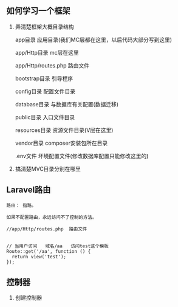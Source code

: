 ## 如何学习一个框架

  1. 弄清楚框架大概目录结构

      app目录  应用目录(我们MC层都在这里，以后代码大部分写到这里)

        app/Http目录   mc层在这里

        app/Http/routes.php  路由文件

      bootstrap目录  引导程序

      config目录   配置文件目录

      database目录  与数据库有关配置(数据迁移)

      public目录    入口文件目录

      resources目录  资源文件目录(V层在这里)

      vendor目录     composer安装包所在目录

      .env文件      坏境配置文件(修改数据库配置只能修改这里的)


  2.  搞清楚MVC目录分别在哪里

       




## Laravel路由

    路由： 指路。

    如果不配置路由，永远访问不了控制的方法。

	//app/Http/routes.php  路由文件


    // 当用户访问   域名/aa   访问test这个模板
    Route::get('/aa', function () {
      return view('test');
    });


## 控制器

   1. 创建控制器
